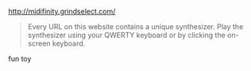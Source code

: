 http://midifinity.grindselect.com/

> Every URL on this website contains a unique synthesizer. Play the synthesizer using your QWERTY keyboard or by clicking the on-screen keyboard.

fun toy
